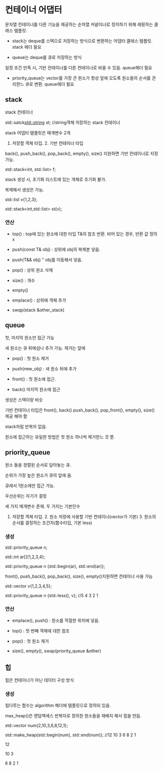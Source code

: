 # 컨테이너 어댑터

문자열 컨테이너를 다른 기능을 제공하는 순차열 커넽이너로 정의하기 위해 래핑하는 클래스 템플릿.

- stack<T>는 deque<T>를 스택으로 저장하는 방식으로 변환하는 어댑터 클래스 템플릿. stack 헤더 필요

- queue<T>는 deque<T>를 큐로 저장하는 방식

일정 조건 만족 시, 기반 컨테이너를 다른 컨테이너로 바꿀 수 있음. queue헤더 필요

- priority_queue는 vector<T>를 가장 큰 원소가 항상 앞에 오도록 원소들의 순서를 관리한느 큐로 변환. queue헤더 필요



## stack<T>

stack 컨테이너

std::satck<std::string> st; //string객체 저장하는 stack 컨테이너

stack 어댑터 템플릿은 매개변수 2개

1. 저장할 객체 타입. 2. 기반 컨테이너 타입

back(), push_back(), pop_back(), empty(), size() 지원하면 기반 컨테이너로 지정 가능.

std::stack<int, std::list<int>> f;

stack 생성 시, 초기화 리스트에 있는 개체로 초기화 불가.

복제해서 생성은 가능.

std::list<int> v{1,2,3};

std::stack<int,std::list<int>> st(v);



### 연산

- top() : top에 있는 원소에 대한 타입 T&의 참조 반환. 비어 있는 경우, 반환 값 정의 x

- push(const T& obj) : 상위에 obj의 복제본 넣음.

- push(T&& obj) " obj를 이동해서 넣음.

- pop() : 상위 원소 삭제

- size() : 개수

- empty()

- emplace() : 상위에 객체 추가

- swqp(stack<T> &other_stack)



## queue<T>

첫, 마지막 원소만 접근 가능


새 원소는 큐 뒤에섬나 추가 가능. 제거는 앞에

- pop() : 첫 원소 제거

- push(new_obj) : 새 원소 뒤에 추가

- front() : 첫 원소에 접근.

- back() 마지막 원소에 접근

생성은 스택이랑 비슷



기반 컨테이너 타입은 front(), back() push_back(), pop_front(), empty(), size()제공 해야 함


stack처럼 반복자 없음.

원소에 접근하는 유일한 방법은 첫 원소 하나씩 제거한느 것 뿐.


## priority_queue<T>
  

원소 들을 정렬된 순서로 담아놓는 큐.

순위가 가장 높은 원소가 큐의 앞에 옴.

큐래서 1원소에만 접근 가능.

우선순위는 자기가 결정



세 가지 매개변수 존재. 두 가지는 기본인수

1. 저장할 객체 타입. 2. 원소 저장에 사용할 기반 컨테이너(vector가 기본) 3. 원소의 순서를 결정하는 조건자(함수타입, 기본 less<T>)
  
### 생성

std::priority_queue<int> n;

std::int ar[]{1,2,3,4};

std::priority_queue<int> n {std::begin(ar), std::end(ar)};
  


front(), push_back(), pop_back(), size(), empty()지원하면 컨테이너 사용 가능



std::vector<int> v{1,2,3,4,5};
  
std::priority_queue<int> n {std::less<int>(), v}; //5 4 3 2 1

### 연산

- emplace(), push() : 원소를 적절한 위치에 넣음.

- top() : 첫 번째  객체에 대한 참조

- pop() : 첫 원소 제거

- size(), empty(), swap(priority_queue<T> &other)



## 힙

힙은 컨테이너가 아닌 데이터 구성 방식


### 생성

힙다루는 함수는 algorithm 해더에 템플릿으로 정의되 있음.

max_heap()은 랜덤액세스 반복자로 정의한 원소들을 재배치 해서 힙을 만듬.

std::vector<int> num{2,10,3,6,8,12,1};
  
std::make_heap(std::begin(num), std::end(num)); //12 10 3 6 8 2 1

   12
   
  10  3

6  8 2   1

